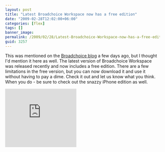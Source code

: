 ```yaml
---
layout: post
title: "Latest Broadchoice Workspace now has a free edition"
date: "2009-02-28T12:02:00+06:00"
categories: [flex]
tags: []
banner_image: 
permalink: /2009/02/28/Latest-Broadchoice-Workspace-now-has-a-free-edition
guid: 3257
---
```


This was mentioned on the <a href="http://blog.broadchoice.com/index.cfm/2009/2/27/Announcing-Broadchoice-Workspace-Free-Edition">Broadchoice blog</a> a few days ago, but I thought I'd mention it here as well. The latest version of Broadchoice Workspace was released recently and now includes a free edition. There are a few limitations in the free version, but you can now download it and use it without having to pay a dime. Check it out and let us know what you think. When you do - be sure to check out the snazzy iPhone edition as well. 

<iframe width="232" scrolling="no" height="190" frameborder="0" src="https://workspace.broadchoice.com/bcp/install/"></iframe>